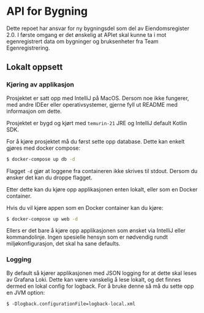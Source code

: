 # API for Bygning

Dette repoet har ansvar for ny bygningsdel som del av Eiendomsregister 2.0. I første omgang er det ønskelig at APIet
skal kunne ta i mot egenregistrert data om bygninger og bruksenheter fra Team Egenregistrering.

## Lokalt oppsett

### Kjøring av applikasjon

Prosjektet er satt opp med IntelliJ på MacOS. Dersom noe ikke fungerer, med andre IDEer eller operativsystemer, gjerne
fyll ut README med informasjon om dette.

Prosjektet er bygd og kjørt med `temurin-21` JRE og IntelliJ default Kotlin SDK.

For å kjøre prosjektet må du først sette opp database. Dette kan enkelt gjøres med docker compose:

```sh
$ docker-compose up db -d
```

Flagget `-d` gjør at loggene fra containeren ikke skrives til stdout. Dersom du ønsker det kan du droppe flagget.

Etter dette kan du kjøre opp applikasjonen enten lokalt, eller som en Docker container.

Hvis du vil kjøre appen som en Docker container kan du kjøre:

```sh
$ docker-compose up web -d
```

Ellers er det bare å kjøre opp applikasjonen som ønsket via IntelliJ eller kommandolinje. Ingen spesielle hensyn som er
nødvendig rundt miljøkonfigurasjon, det skal ha sane defaults.

### Logging
By default så kjører applikasjonen med JSON logging for at dette skal leses av Grafana Loki. Dette kan være vanskelig å lese lokalt, og det finnes dermed en lokal config for logback. For å bruke denne så må du sette opp en JVM option:
```shell
$ -Dlogback.configurationFile=logback-local.xml
```